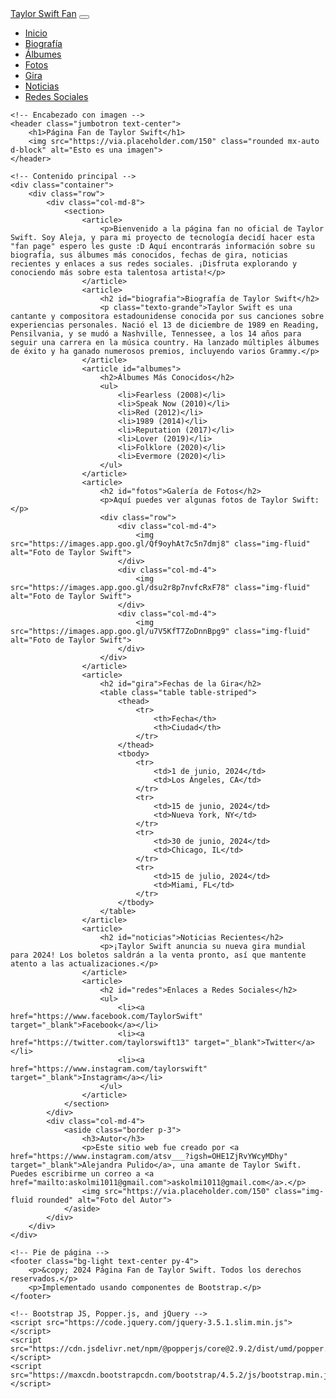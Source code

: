 <!DOCTYPE html>
<html lang="es">
<head>
    <meta charset="UTF-8">
    <meta name="viewport" content="width=device-width, initial-scale=1.0">
    <title>Página Fan de Taylor Swift</title>
    <!-- Bootstrap CSS -->
    <link href="https://maxcdn.bootstrapcdn.com/bootstrap/4.5.2/css/bootstrap.min.css" rel="stylesheet">
    <link rel="stylesheet" href="styles.css">
</head>
<body>
    <!-- Barra de navegación -->
    <nav class="navbar navbar-expand-lg navbar-light bg-light">
        <a class="navbar-brand" href="#">Taylor Swift Fan</a>
        <button class="navbar-toggler" type="button" data-toggle="collapse" data-target="#navbarNav" aria-controls="navbarNav" aria-expanded="false" aria-label="Toggle navigation">
            <span class="navbar-toggler-icon"></span>
        </button>
        <div class="collapse navbar-collapse" id="navbarNav">
            <ul class="navbar-nav">
                <li class="nav-item active">
                    <a class="nav-link" href="#">Inicio</a>
                </li>
                <li class="nav-item">
                    <a class="nav-link" href="#biografia">Biografía</a>
                </li>
                <li class="nav-item">
                    <a class="nav-link" href="#albumes">Álbumes</a>
                </li>
                <li class="nav-item">
                    <a class="nav-link" href="#fotos">Fotos</a>
                </li>
                <li class="nav-item">
                    <a class="nav-link" href="#gira">Gira</a>
                </li>
                <li class="nav-item">
                    <a class="nav-link" href="#noticias">Noticias</a>
                </li>
                <li class="nav-item">
                    <a class="nav-link" href="#redes">Redes Sociales</a>
                </li>
            </ul>
        </div>
    </nav>

    <!-- Encabezado con imagen -->
    <header class="jumbotron text-center">
        <h1>Página Fan de Taylor Swift</h1>
        <img src="https://via.placeholder.com/150" class="rounded mx-auto d-block" alt="Esto es una imagen">
    </header>

    <!-- Contenido principal -->
    <div class="container">
        <div class="row">
            <div class="col-md-8">
                <section>
                    <article>
                        <p>Bienvenido a la página fan no oficial de Taylor Swift. Soy Aleja, y para mi proyecto de tecnología decidí hacer esta "fan page" espero les guste :D Aquí encontrarás información sobre su biografía, sus álbumes más conocidos, fechas de gira, noticias recientes y enlaces a sus redes sociales. ¡Disfruta explorando y conociendo más sobre esta talentosa artista!</p>
                    </article>
                    <article>
                        <h2 id="biografia">Biografía de Taylor Swift</h2>
                        <p class="texto-grande">Taylor Swift es una cantante y compositora estadounidense conocida por sus canciones sobre experiencias personales. Nació el 13 de diciembre de 1989 en Reading, Pensilvania, y se mudó a Nashville, Tennessee, a los 14 años para seguir una carrera en la música country. Ha lanzado múltiples álbumes de éxito y ha ganado numerosos premios, incluyendo varios Grammy.</p>
                    </article>
                    <article id="albumes">
                        <h2>Álbumes Más Conocidos</h2>
                        <ul>
                            <li>Fearless (2008)</li>
                            <li>Speak Now (2010)</li>
                            <li>Red (2012)</li>
                            <li>1989 (2014)</li>
                            <li>Reputation (2017)</li>
                            <li>Lover (2019)</li>
                            <li>Folklore (2020)</li>
                            <li>Evermore (2020)</li>
                        </ul>
                    </article>
                    <article>
                        <h2 id="fotos">Galería de Fotos</h2>
                        <p>Aquí puedes ver algunas fotos de Taylor Swift:</p>
                        <div class="row">
                            <div class="col-md-4">
                                <img src="https://images.app.goo.gl/Qf9oyhAt7c5n7dmj8" class="img-fluid" alt="Foto de Taylor Swift">
                            </div>
                            <div class="col-md-4">
                                <img src="https://images.app.goo.gl/dsu2r8p7nvfcRxF78" class="img-fluid" alt="Foto de Taylor Swift">
                            </div>
                            <div class="col-md-4">
                                <img src="https://images.app.goo.gl/u7V5KfT7ZoDnnBpg9" class="img-fluid" alt="Foto de Taylor Swift">
                            </div>
                        </div>
                    </article>
                    <article>
                        <h2 id="gira">Fechas de la Gira</h2>
                        <table class="table table-striped">
                            <thead>
                                <tr>
                                    <th>Fecha</th>
                                    <th>Ciudad</th>
                                </tr>
                            </thead>
                            <tbody>
                                <tr>
                                    <td>1 de junio, 2024</td>
                                    <td>Los Ángeles, CA</td>
                                </tr>
                                <tr>
                                    <td>15 de junio, 2024</td>
                                    <td>Nueva York, NY</td>
                                </tr>
                                <tr>
                                    <td>30 de junio, 2024</td>
                                    <td>Chicago, IL</td>
                                </tr>
                                <tr>
                                    <td>15 de julio, 2024</td>
                                    <td>Miami, FL</td>
                                </tr>
                            </tbody>
                        </table>
                    </article>
                    <article>
                        <h2 id="noticias">Noticias Recientes</h2>
                        <p>¡Taylor Swift anuncia su nueva gira mundial para 2024! Los boletos saldrán a la venta pronto, así que mantente atento a las actualizaciones.</p>
                    </article>
                    <article>
                        <h2 id="redes">Enlaces a Redes Sociales</h2>
                        <ul>
                            <li><a href="https://www.facebook.com/TaylorSwift" target="_blank">Facebook</a></li>
                            <li><a href="https://twitter.com/taylorswift13" target="_blank">Twitter</a></li>
                            <li><a href="https://www.instagram.com/taylorswift" target="_blank">Instagram</a></li>
                        </ul>
                    </article>
                </section>
            </div>
            <div class="col-md-4">
                <aside class="border p-3">
                    <h3>Autor</h3>
                    <p>Este sitio web fue creado por <a href="https://www.instagram.com/atsv___?igsh=OHE1ZjRvYWcyMDhy" target="_blank">Alejandra Pulido</a>, una amante de Taylor Swift. Puedes escribirme un correo a <a href="mailto:askolmi1011@gmail.com">askolmi1011@gmail.com</a>.</p>
                    <img src="https://via.placeholder.com/150" class="img-fluid rounded" alt="Foto del Autor">
                </aside>
            </div>
        </div>
    </div>

    <!-- Pie de página -->
    <footer class="bg-light text-center py-4">
        <p>&copy; 2024 Página Fan de Taylor Swift. Todos los derechos reservados.</p>
        <p>Implementado usando componentes de Bootstrap.</p>
    </footer>

    <!-- Bootstrap JS, Popper.js, and jQuery -->
    <script src="https://code.jquery.com/jquery-3.5.1.slim.min.js"></script>
    <script src="https://cdn.jsdelivr.net/npm/@popperjs/core@2.9.2/dist/umd/popper.min.js"></script>
    <script src="https://maxcdn.bootstrapcdn.com/bootstrap/4.5.2/js/bootstrap.min.js"></script>
</body>
</html>
